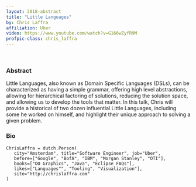 ```yaml
---
layout: 2018-abstract
title: "Little Languages"
by: Chris Laffra
affiliation: Uber
video: https://www.youtube.com/watch?v=G166wZyfR9M
profpic-class: chris_laffra
---
```


<br/>

### Abstract

Little Languages, also known as Domain Specific Languages (DSLs), can be characterized as having a simple grammar, offering high level abstractions, allowing for hierarchical factoring of solutions, reducing the solution space, and allowing us to develop the tools that matter. In this talk, Chris will provide a historical of two dozen influential Little Languages, including some he worked on himself, and highlight their unique approach to solving a given problem.

### Bio

```
ChrisLaffra = dutch.Person(
   city="Amsterdam", title="Software Engineer", job="Uber",
   before=["Google", "BofA", "IBM", "Morgan Stanley", "OTI"],
   books=["OO Graphics", "Java", "Eclipse FAQs"],
   likes=["Languages"", "Tooling", "Visualization"],
   site="http://chrislaffra.com"
)
```


